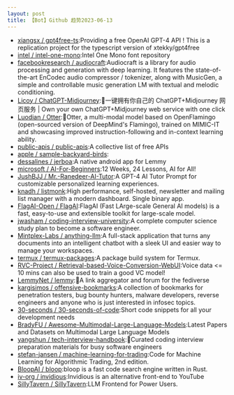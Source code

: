 ```yaml
---
layout: post
title: 【Bot】Github 趋势2023-06-13
---
```


* [xiangsx / gpt4free-ts](https://github.com/xiangsx/gpt4free-ts):Providing a free OpenAI GPT-4 API ! This is a replication project for the typescript version of xtekky/gpt4free
* [intel / intel-one-mono](https://github.com/intel/intel-one-mono):Intel One Mono font repository
* [facebookresearch / audiocraft](https://github.com/facebookresearch/audiocraft):Audiocraft is a library for audio processing and generation with deep learning. It features the state-of-the-art EnCodec audio compressor / tokenizer, along with MusicGen, a simple and controllable music generation LM with textual and melodic conditioning.
* [Licoy / ChatGPT-Midjourney](https://github.com/Licoy/ChatGPT-Midjourney):🎨一键拥有你自己的 ChatGPT+Midjourney 网页服务 | Own your own ChatGPT+Midjourney web service with one click
* [Luodian / Otter](https://github.com/Luodian/Otter):🦦Otter, a multi-modal model based on OpenFlamingo (open-sourced version of DeepMind's Flamingo), trained on MIMIC-IT and showcasing improved instruction-following and in-context learning ability.
* [public-apis / public-apis](https://github.com/public-apis/public-apis):A collective list of free APIs
* [apple / sample-backyard-birds](https://github.com/apple/sample-backyard-birds):
* [dessalines / jerboa](https://github.com/dessalines/jerboa):A native android app for Lemmy
* [microsoft / AI-For-Beginners](https://github.com/microsoft/AI-For-Beginners):12 Weeks, 24 Lessons, AI for All!
* [JushBJJ / Mr.-Ranedeer-AI-Tutor](https://github.com/JushBJJ/Mr.-Ranedeer-AI-Tutor):A GPT-4 AI Tutor Prompt for customizable personalized learning experiences.
* [knadh / listmonk](https://github.com/knadh/listmonk):High performance, self-hosted, newsletter and mailing list manager with a modern dashboard. Single binary app.
* [FlagAI-Open / FlagAI](https://github.com/FlagAI-Open/FlagAI):FlagAI (Fast LArge-scale General AI models) is a fast, easy-to-use and extensible toolkit for large-scale model.
* [jwasham / coding-interview-university](https://github.com/jwasham/coding-interview-university):A complete computer science study plan to become a software engineer.
* [Mintplex-Labs / anything-llm](https://github.com/Mintplex-Labs/anything-llm):A full-stack application that turns any documents into an intelligent chatbot with a sleek UI and easier way to manage your workspaces.
* [termux / termux-packages](https://github.com/termux/termux-packages):A package build system for Termux.
* [RVC-Project / Retrieval-based-Voice-Conversion-WebUI](https://github.com/RVC-Project/Retrieval-based-Voice-Conversion-WebUI):Voice data <= 10 mins can also be used to train a good VC model!
* [LemmyNet / lemmy](https://github.com/LemmyNet/lemmy):🐀A link aggregator and forum for the fediverse
* [kargisimos / offensive-bookmarks](https://github.com/kargisimos/offensive-bookmarks):A collection of bookmarks for penetration testers, bug bounty hunters, malware developers, reverse engineers and anyone who is just interested in infosec topics.
* [30-seconds / 30-seconds-of-code](https://github.com/30-seconds/30-seconds-of-code):Short code snippets for all your development needs
* [BradyFU / Awesome-Multimodal-Large-Language-Models](https://github.com/BradyFU/Awesome-Multimodal-Large-Language-Models):Latest Papers and Datasets on Multimodal Large Language Models
* [yangshun / tech-interview-handbook](https://github.com/yangshun/tech-interview-handbook):💯Curated coding interview preparation materials for busy software engineers
* [stefan-jansen / machine-learning-for-trading](https://github.com/stefan-jansen/machine-learning-for-trading):Code for Machine Learning for Algorithmic Trading, 2nd edition.
* [BloopAI / bloop](https://github.com/BloopAI/bloop):bloop is a fast code search engine written in Rust.
* [iv-org / invidious](https://github.com/iv-org/invidious):Invidious is an alternative front-end to YouTube
* [SillyTavern / SillyTavern](https://github.com/SillyTavern/SillyTavern):LLM Frontend for Power Users.
